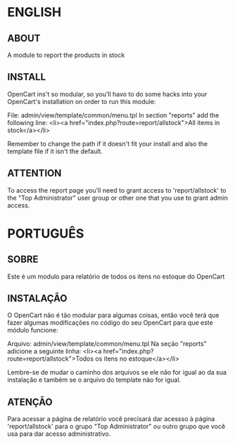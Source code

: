 ENGLISH
=======

ABOUT
-----
A module to report the products in stock

INSTALL
-------
OpenCart ins't so modular, so you'll havo to do some hacks into your OpenCart's
installation on order to run this module:

File: admin/view/template/common/menu.tpl
In section "reports" add the following line:
&lt;li&gt;&lt;a href="index.php?route=report/allstock"&gt;All items in stock&lt;/a&gt;&lt;/li&gt;

Remember to change the path if it doesn't fit your install and also the template
file if it isn't the default.

ATTENTION
---------
To access the report page you'll need to grant access to 'report/allstock' to
the "Top Administrator" user group or other one that you use to grant admin
access.

PORTUGUÊS
=========

SOBRE
-----

Este é um modulo para relatório de todos os itens no estoque do OpenCart

INSTALAÇÃO
----------
O OpenCart não é tão modular para algumas coisas, então você terá que fazer
algumas modificações no código do seu OpenCart para que este módulo funcione:

Arquivo: admin/view/template/common/menu.tpl
Na seção "reports" adicione a seguinte linha:
&lt;li&gt;&lt;a href="index.php?route=report/allstock"&gt;Todos os ítens no estoque&lt;/a&gt;&lt;/li&gt;

Lembre-se de mudar o caminho dos arquivos se ele não for igual ao da sua
instalação e também se o arquivo do template não for igual.

ATENÇÃO
-------
Para acessar a página de relatório você precisará dar acessso à página
'report/allstock' para o grupo "Top Administrator" ou outro grupo que você usa
para dar acesso administrativo.
